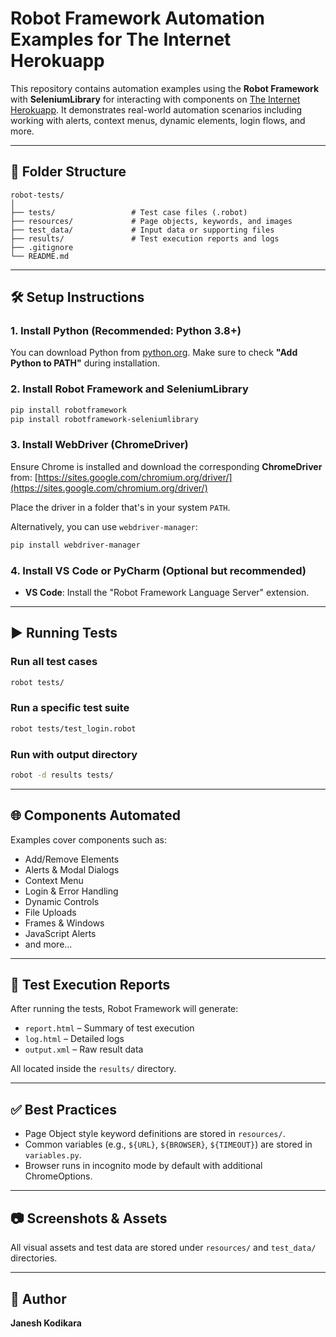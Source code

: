 # Robot Framework Automation Examples for The Internet Herokuapp

This repository contains automation examples using the **Robot Framework** with **SeleniumLibrary** for interacting with components on [The Internet Herokuapp](https://the-internet.herokuapp.com/). It demonstrates real-world automation scenarios including working with alerts, context menus, dynamic elements, login flows, and more.

---

## 📁 Folder Structure

```
robot-tests/
│
├── tests/                 # Test case files (.robot)
├── resources/             # Page objects, keywords, and images
├── test_data/             # Input data or supporting files
├── results/               # Test execution reports and logs
├── .gitignore
└── README.md
```

---

## 🛠️ Setup Instructions

### 1. Install Python (Recommended: Python 3.8+)

You can download Python from [python.org](https://www.python.org/downloads/). Make sure to check **"Add Python to PATH"** during installation.

### 2. Install Robot Framework and SeleniumLibrary

```bash
pip install robotframework
pip install robotframework-seleniumlibrary
```

### 3. Install WebDriver (ChromeDriver)

Ensure Chrome is installed and download the corresponding **ChromeDriver** from:
[https://sites.google.com/chromium.org/driver/](https://sites.google.com/chromium.org/driver/)

Place the driver in a folder that's in your system `PATH`.

Alternatively, you can use `webdriver-manager`:

```bash
pip install webdriver-manager
```

### 4. Install VS Code or PyCharm (Optional but recommended)

- **VS Code**: Install the "Robot Framework Language Server" extension.


---

## ▶️ Running Tests

### Run all test cases

```bash
robot tests/
```

### Run a specific test suite

```bash
robot tests/test_login.robot
```

### Run with output directory

```bash
robot -d results tests/
```

---

## 🌐 Components Automated

Examples cover components such as:

- Add/Remove Elements
- Alerts & Modal Dialogs
- Context Menu
- Login & Error Handling
- Dynamic Controls
- File Uploads
- Frames & Windows
- JavaScript Alerts
- and more...

---

## 🧪 Test Execution Reports

After running the tests, Robot Framework will generate:

- `report.html` – Summary of test execution
- `log.html` – Detailed logs
- `output.xml` – Raw result data

All located inside the `results/` directory.

---

## ✅ Best Practices

- Page Object style keyword definitions are stored in `resources/`.
- Common variables (e.g., `${URL}`, `${BROWSER}`, `${TIMEOUT}`) are stored in `variables.py`.
- Browser runs in incognito mode by default with additional ChromeOptions.

---

## 📷 Screenshots & Assets

All visual assets and test data are stored under `resources/` and `test_data/` directories.


---

## 🧠 Author

**Janesh Kodikara** 

```